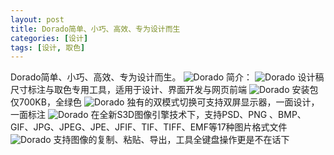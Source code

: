```yaml
---
layout: post
title: Dorado简单、小巧、高效、专为设计而生
categories: [设计]
tags: [设计, 取色]
---
```


Dorado简单、小巧、高效、专为设计而生。
![Dorado](http://cdc.tencent.com/wp-content/uploads/2010/12/dorado-header.jpg)
简介：
![Dorado](http://cdc.tencent.com/wp-content/uploads/2010/11/11.png)
设计稿尺寸标注与取色专用工具，适用于设计、界面开发与网页前端
![Dorado](http://cdc.tencent.com/wp-content/uploads/2010/11/22.png)
安装包仅700KB，全绿色
![Dorado](http://cdc.tencent.com/wp-content/uploads/2010/11/3.png)
独有的双模式切换可支持双屏显示器，一面设计，一面标注
![Dorado](http://cdc.tencent.com/wp-content/uploads/2010/11/4.png)
在全新S3D图像引擎技术下，支持PSD、PNG 、BMP、GIF、JPG、JPEG、JPE、JFIF、TIF、TIFF、EMF等17种图片格式文件
![Dorado](http://cdc.tencent.com/wp-content/uploads/2010/11/5.png)
支持图像的复制、粘贴、导出，工具全键盘操作更是不在话下